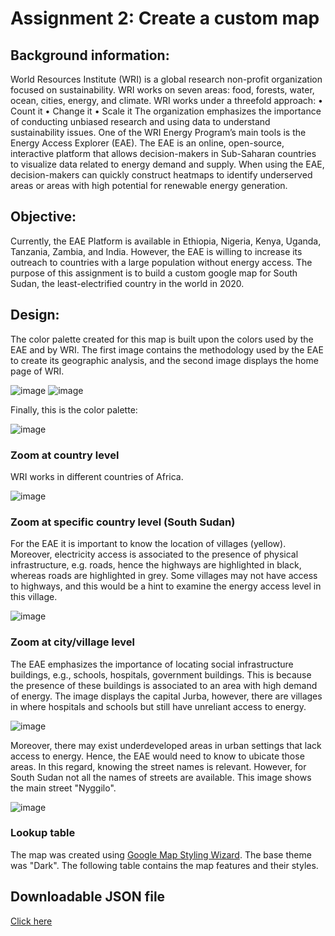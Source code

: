 # Assignment 2: Create a custom map

## **Background information:**<br> 
World Resources Institute (WRI) is a global research non-profit organization focused on sustainability. WRI works on seven areas: food, forests, water, ocean, cities, energy, and climate. WRI works under a threefold approach:
•	Count it
•	Change it
•	Scale it 
The organization emphasizes the importance of conducting unbiased research and using data to understand sustainability issues. 
One of the WRI Energy Program’s main tools is the Energy Access Explorer (EAE). The EAE is an online, open-source, interactive platform that allows decision-makers in Sub-Saharan countries to visualize data related to energy demand and supply. When using the EAE, decision-makers can quickly construct heatmaps to identify underserved areas or areas with high potential for renewable energy generation. 


## **Objective:** <br>
Currently, the EAE Platform is available in Ethiopia, Nigeria, Kenya, Uganda, Tanzania, Zambia, and India. However, the EAE is willing to increase its outreach to countries with a large population without energy access. The purpose of this assignment is to build a custom google map for South Sudan, the least-electrified country in the world in 2020. 


## **Design:**<br>
The color palette created for this map is built upon the colors used by the EAE and by WRI. The first image contains the methodology used by the EAE to create its geographic analysis, and the second image displays the home page of WRI. 

![image](https://user-images.githubusercontent.com/52460741/227830846-270ad644-697f-4b7a-8616-cef4325afac0.png)
![image](https://user-images.githubusercontent.com/52460741/227830940-982989ac-f5ef-47c3-8d76-4b1342feabdc.png)

Finally, this is the color palette: 

![image](https://user-images.githubusercontent.com/52460741/227831095-5c6dceec-8b84-40f5-adf8-3935e2d18e8c.png)


### **Zoom at country level**
WRI works in different countries of Africa. 

![image](https://user-images.githubusercontent.com/52460741/227831439-7e044303-aa9d-4a41-9ccf-ae16feed2447.png)


### **Zoom at specific country level (South Sudan)**
For the EAE it is important to know the location of villages (yellow). Moreover, electricity access is associated to the presence of physical infrastructure, e.g. roads, hence the highways are highlighted in black, whereas roads are highlighted in grey. Some villages may not have access to highways, and this would be a hint to examine the energy access level in this village. 

![image](https://user-images.githubusercontent.com/52460741/227831588-fb3afc26-4fe6-4e47-8413-1fa1f3d0356b.png)


### **Zoom at city/village level**
The EAE emphasizes the importance of locating social infrastructure buildings, e.g., schools, hospitals, government buildings. This is because the presence of these buildings is associated to an area with high demand of energy. The image displays the capital Jurba, however, there are villages in where hospitals and schools but still have unreliant access to energy. 

![image](https://user-images.githubusercontent.com/52460741/227832964-9089d255-8144-4501-906a-584ed42ba476.png)

Moreover, there may exist underdeveloped areas in urban settings that lack access to energy. Hence, the EAE would need to know to ubicate those areas. In this regard, knowing the street names is relevant. However, for South Sudan not all the names of streets are available. This image shows the main street "Nyggilo". 

![image](https://user-images.githubusercontent.com/52460741/227833632-ec11e9b0-e089-4fb6-8940-9a74bba4a3bd.png)

### **Lookup table**<br>
The map was created using [Google Map Styling Wizard](https://mapstyle.withgoogle.com/). The base theme was "Dark".  The following table contains the map features and their styles. 



## **Downloadable JSON file**<br>

[Click here](./Code.json)
